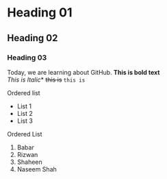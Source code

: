 # Heading 01
## Heading 02
### Heading 03
Today, we are learning about GitHub.
**This is bold text**
<br/>
*This is Italic**
~~this is~~
`this is`
<br/>

Ordered list
- List 1
- List 2
- List 3

Ordered List
1. Babar
2. Rizwan
3. Shaheen
4. Naseem Shah
